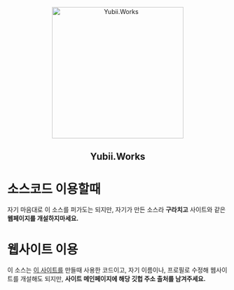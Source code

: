 <p align="center">
 <img width="300px" src="https://cdn.discordapp.com/attachments/919153376753762344/960959366658420846/tumblr_0fc600a8296892933160977e8f521704_b549e7fe_1280-modified.png" align="center" alt="Yubii.Works" />
 <h2 align="center">Yubii.Works</h2>

# 소스코드 이용할때
자기 마음대로 이 소스를 퍼가도는 되지만, 자기가 만든 소스라 **구라치고** 사이트와 같은 **웹페이지를 개설하지마세요.**

# 웹사이트 이용
이 소스는 [이 사이트를](https://yubii.works/) 만들때 사용한 코드이고, 자기 이름이나, 프로필로 수정해 웹사이트를 개설해도 되지만, **사이트 메인페이지에 해당 깃헙 주소 출처를 남겨주세요.**

